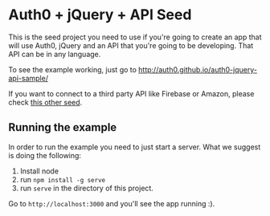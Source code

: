 # Auth0 + jQuery + API Seed

This is the seed project you need to use if you're going to create an app that will use Auth0, jQuery and an API that you're going to be developing. That API can be in any language.

To see the example working, just go to http://auth0.github.io/auth0-jquery-api-sample/

If you want to connect to a third party API like Firebase or Amazon, please check [this other seed](https://github.com/auth0/auth0-jquery-thirdparty-sample).

## Running the example

In order to run the example you need to just start a server. What we suggest is doing the following:

1. Install node
2. run `npm install -g serve` 
3. run `serve` in the directory of this project.

Go to `http://localhost:3000` and you'll see the app running :).
